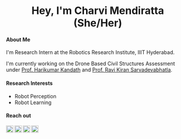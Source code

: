 
<h1 align="center">Hey, I'm Charvi Mendiratta (She/Her)</h1>

#### About Me

I'm Research Intern at the Robotics Research Institute, IIIT Hyderabad.
<p></p>

I'm currently working on the Drone Based Civil Structures Assessment under [Prof. Harikumar Kandath](https://sites.google.com/view/harikumar-kandath/home) and [Prof. Ravi Kiran Sarvadevabhatla](https://ravika.github.io/).

#### Research Interests
- Robot Perception
- Robot Learning


<!-- <br> -->

<!-- 
[![Anurag's GitHub stats](https://github-readme-stats.vercel.app/api?username=rayruchira&count_private=true)](https://github.com/rayruchira/github-readme-stats)

 -->
 
 
#### Reach out

<a href="https://twitter.com/charvi077">
  <img align="left" alt="Charvi's Twitter" width="20px" src="https://cdn.jsdelivr.net/npm/simple-icons@v3/icons/twitter.svg" />
</a>
<a href="https://www.linkedin.com/in/charvi077/">
  <img align="left" alt="Charvi's LinkedIn" width="20px" src="https://cdn.jsdelivr.net/npm/simple-icons@v3/icons/linkedin.svg" />
</a>
<a href="https://www.youtube.com/channel/UCXzqunUE_qv8Bg-MHE8j77Q">
  <img align="left" alt="Charvi's Youtube" width="20px" src="https://cdn.jsdelivr.net/npm/simple-icons@v3/icons/youtube.svg" />
</a>
<a href="mailto:charvi077@gmail.com">
  <img align="left" alt="Charvi's LinkedIn" width="20px" src="https://cdn.jsdelivr.net/npm/simple-icons@3.13.0/icons/gmail.svg" />
</a>









